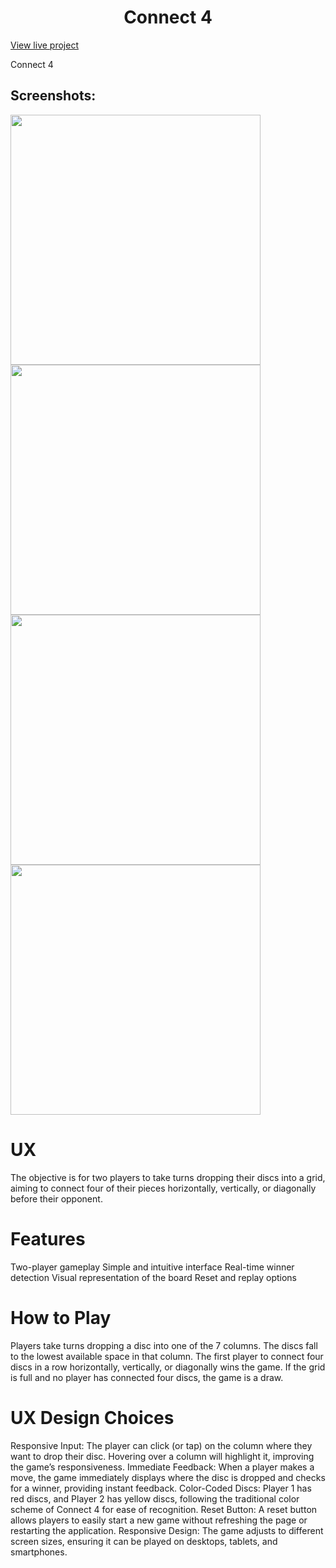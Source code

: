 <h1 align="center">Connect 4</h1>

[View live project]()

Connect 4


<h2>Screenshots:</h2>

<img src="" width="400px">
<img src="" width="400px">
<img src="" width="400px">
<img src="" width="400px">

# UX
 The objective is for two players to take turns dropping their discs into a grid, aiming to connect four of their pieces horizontally, vertically, or diagonally before their opponent.

# Features
Two-player gameplay 
Simple and intuitive interface
Real-time winner detection
Visual representation of the board
Reset and replay options

# How to Play
Players take turns dropping a disc into one of the 7 columns.
The discs fall to the lowest available space in that column.
The first player to connect four discs in a row horizontally, vertically, or diagonally wins the game.
If the grid is full and no player has connected four discs, the game is a draw.

# UX Design Choices
Responsive Input: The player can click (or tap) on the column where they want to drop their disc. Hovering over a column will highlight it, improving the game’s responsiveness.
Immediate Feedback: When a player makes a move, the game immediately displays where the disc is dropped and checks for a winner, providing instant feedback.
Color-Coded Discs: Player 1 has red discs, and Player 2 has yellow discs, following the traditional color scheme of Connect 4 for ease of recognition.
Reset Button: A reset button allows players to easily start a new game without refreshing the page or restarting the application.
Responsive Design: The game adjusts to different screen sizes, ensuring it can be played on desktops, tablets, and smartphones.

